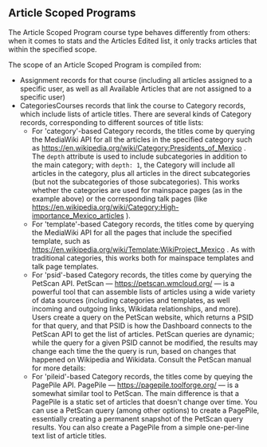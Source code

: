 ## Article Scoped Programs

The Article Scoped Program course type behaves differently from others: when it comes to stats and the Articles Edited list, it only tracks articles that within the specified scope.

The scope of an Article Scoped Program is compiled from:

* Assignment records for that course (including all articles assigned to a specific user, as well as all Available Articles that are not assigned to a specific user)
* CategoriesCourses records that link the course to Category records, which include lists of article titles. There are several kinds of Category records, corresponding to different sources of title lists:
  * For 'category'-based Category records, the titles come by querying the MediaWiki API for all the articles in the specified category such as https://en.wikipedia.org/wiki/Category:Presidents_of_Mexico . The `depth` attribute is used to include subcategories in addition to the main category; with `depth: 1`, the Category will include all articles in the category, plus all articles in the direct subcategories (but not the subcategories of those subcategories). This works whether the categories are used for mainspace pages (as in the example above) or the corresponding talk pages (like https://en.wikipedia.org/wiki/Category:High-importance_Mexico_articles ).
  * For 'template'-based Category records, the titles come by querying the MediaWiki API for all the pages that include the specified template, such as https://en.wikipedia.org/wiki/Template:WikiProject_Mexico . As with traditional categories, this works both for mainspace templates and talk page templates.
  * For 'psid'-based Category records, the titles come by querying the PetScan API. PetScan — https://petscan.wmcloud.org/ — is a powerful tool that can assemble lists of articles using a wide variety of data sources (including categories and templates, as well incoming and outgoing links, Wikidata relationships, and more). Users create a query on the PetScan website, which returns a PSID for that query, and that PSID is how the Dashboard connects to the PetScan API to get the list of articles. PetScan queries are dynamic; while the query for a given PSID cannot be modified, the results may change each time the the query is run, based on changes that happened on Wikipedia and Wikidata. Consult the PetScan manual for more details:
  * For 'pileid'-based Category records, the titles come by queying the PagePile API. PagePile — https://pagepile.toolforge.org/ — is a somewhat similar tool to PetScan. The main difference is that a PagePile is a static set of articles that doesn't change over time. You can use a PetScan query (among other options) to create a PagePile, essentially creating a permanent snapshot of the PetScan query results. You can also create a PagePile from a simple one-per-line text list of article titles.
